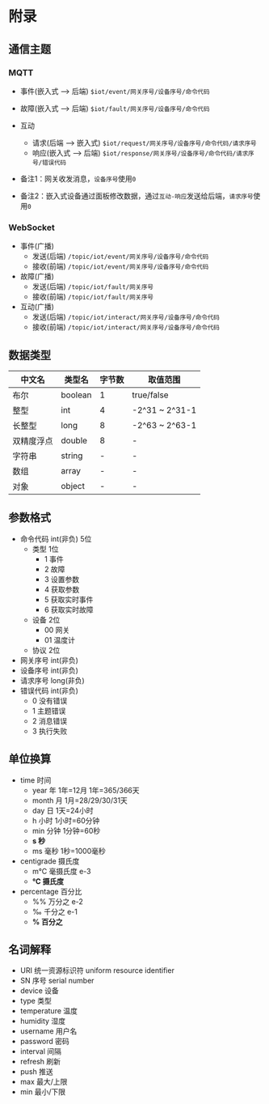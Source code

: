 # 附录

## 通信主题

### MQTT

- 事件(嵌入式 --> 后端)
`$iot/event/网关序号/设备序号/命令代码`
- 故障(嵌入式 --> 后端)
`$iot/fault/网关序号/设备序号/命令代码`
- 互动
  - 请求(后端 --> 嵌入式)
`$iot/request/网关序号/设备序号/命令代码/请求序号`
  - 响应(嵌入式 --> 后端)
`$iot/response/网关序号/设备序号/命令代码/请求序号/错误代码`

- 备注1：网关收发消息，`设备序号`使用`0`
- 备注2：嵌入式设备通过面板修改数据，通过`互动-响应`发送给后端，`请求序号`使用`0`

### WebSocket

- 事件(广播)
  - 发送(后端)
`/topic/iot/event/网关序号/设备序号/命令代码`
  - 接收(前端)
`/topic/iot/event/网关序号/设备序号/命令代码`
- 故障(广播)
  - 发送(后端)
`/topic/iot/fault/网关序号`
  - 接收(前端)
`/topic/iot/fault/网关序号`
- 互动(广播)
  - 发送(后端)
`/topic/iot/interact/网关序号/设备序号/命令代码`
  - 接收(前端)
`/topic/iot/interact/网关序号/设备序号/命令代码`

## 数据类型

| 中文名   | 类型名     | 字节数 | 取值范围       |
|-------|---------| ------ | -------------- |
| 布尔    | boolean | 1      | true/false     |
| 整型    | int     | 4      | -2^31 ~ 2^31-1 |
| 长整型   | long    | 8      | -2^63 ~ 2^63-1 |
| 双精度浮点 | double  | 8      | -              |
| 字符串   | string  | -      | -              |
| 数组    | array   | -      | -              |
| 对象    | object  | -      | -              |

## 参数格式

- 命令代码 int(非负) 5位
  - 类型 1位
    - 1 事件
    - 2 故障
    - 3 设置参数
    - 4 获取参数
    - 5 获取实时事件
    - 6 获取实时故障
  - 设备 2位
    - 00 网关
    - 01 温度计
  - 协议 2位
- 网关序号 int(非负)
- 设备序号 int(非负)
- 请求序号 long(非负)
- 错误代码 int(非负)
  - 0 没有错误
  - 1 主题错误
  - 2 消息错误
  - 3 执行失败

## 单位换算

- time 时间
  - year 年 1年=12月 1年=365/366天
  - month 月 1月=28/29/30/31天
  - day 日 1天=24小时
  - h 小时 1小时=60分钟
  - min 分钟 1分钟=60秒
  - **s 秒**
  - ms 毫秒 1秒=1000毫秒
- centigrade 摄氏度
  - m℃ 毫摄氏度 e-3
  - **℃ 摄氏度**
- percentage 百分比
  - %% 万分之 e-2
  - ‰ 千分之 e-1
  - **% 百分之**

## 名词解释

- URI 统一资源标识符 uniform resource identifier
- SN 序号 serial number
- device 设备
- type 类型
- temperature 温度
- humidity 湿度
- username 用户名
- password 密码
- interval 间隔
- refresh 刷新
- push 推送
- max 最大/上限
- min 最小/下限
